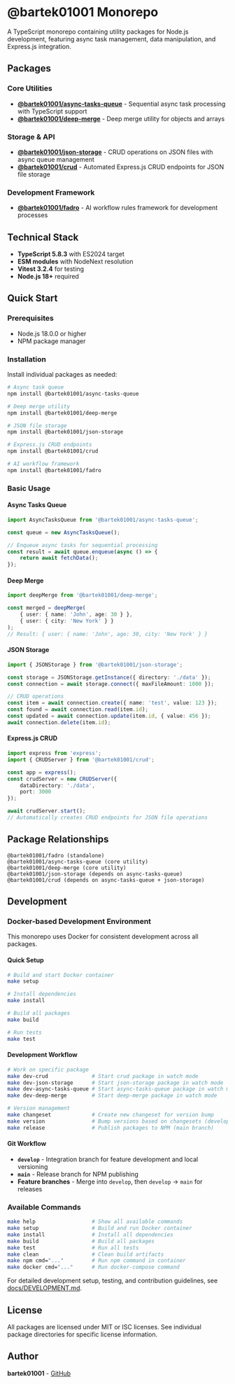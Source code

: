 # @bartek01001 Monorepo

A TypeScript monorepo containing utility packages for Node.js development, featuring async task management, data manipulation, and Express.js integration.

## Packages

### Core Utilities
- **[@bartek01001/async-tasks-queue](https://github.com/maciej-bartynski/async-tasks-queue)** - Sequential async task processing with TypeScript support
- **[@bartek01001/deep-merge](https://github.com/maciej-bartynski/deep-merge)** - Deep merge utility for objects and arrays

### Storage & API
- **[@bartek01001/json-storage](https://github.com/maciej-bartynski/json-storage)** - CRUD operations on JSON files with async queue management
- **[@bartek01001/crud](https://github.com/maciej-bartynski/crud)** - Automated Express.js CRUD endpoints for JSON file storage

### Development Framework
- **[@bartek01001/fadro](https://github.com/maciej-bartynski/fadro)** - AI workflow rules framework for development processes

## Technical Stack

- **TypeScript 5.8.3** with ES2024 target
- **ESM modules** with NodeNext resolution
- **Vitest 3.2.4** for testing
- **Node.js 18+** required

## Quick Start

### Prerequisites
- Node.js 18.0.0 or higher
- NPM package manager

### Installation

Install individual packages as needed:

```bash
# Async task queue
npm install @bartek01001/async-tasks-queue

# Deep merge utility
npm install @bartek01001/deep-merge

# JSON file storage
npm install @bartek01001/json-storage

# Express.js CRUD endpoints
npm install @bartek01001/crud

# AI workflow framework
npm install @bartek01001/fadro
```

### Basic Usage

#### Async Tasks Queue
```typescript
import AsyncTasksQueue from '@bartek01001/async-tasks-queue';

const queue = new AsyncTasksQueue();

// Enqueue async tasks for sequential processing
const result = await queue.enqueue(async () => {
    return await fetchData();
});
```

#### Deep Merge
```typescript
import deepMerge from '@bartek01001/deep-merge';

const merged = deepMerge(
    { user: { name: 'John', age: 30 } },
    { user: { city: 'New York' } }
);
// Result: { user: { name: 'John', age: 30, city: 'New York' } }
```

#### JSON Storage
```typescript
import { JSONStorage } from '@bartek01001/json-storage';

const storage = JSONStorage.getInstance({ directory: './data' });
const connection = await storage.connect({ maxFileAmount: 1000 });

// CRUD operations
const item = await connection.create({ name: 'test', value: 123 });
const found = await connection.read(item.id);
const updated = await connection.update(item.id, { value: 456 });
await connection.delete(item.id);
```

#### Express.js CRUD
```typescript
import express from 'express';
import { CRUDServer } from '@bartek01001/crud';

const app = express();
const crudServer = new CRUDServer({
    dataDirectory: './data',
    port: 3000
});

await crudServer.start();
// Automatically creates CRUD endpoints for JSON file operations
```

## Package Relationships

```
@bartek01001/fadro (standalone)
@bartek01001/async-tasks-queue (core utility)
@bartek01001/deep-merge (core utility)
@bartek01001/json-storage (depends on async-tasks-queue)
@bartek01001/crud (depends on async-tasks-queue + json-storage)
```

## Development

### Docker-based Development Environment

This monorepo uses Docker for consistent development across all packages.

#### Quick Setup
```bash
# Build and start Docker container
make setup

# Install dependencies
make install

# Build all packages
make build

# Run tests
make test
```

#### Development Workflow
```bash
# Work on specific package
make dev-crud              # Start crud package in watch mode
make dev-json-storage      # Start json-storage package in watch mode
make dev-async-tasks-queue # Start async-tasks-queue package in watch mode
make dev-deep-merge        # Start deep-merge package in watch mode

# Version management
make changeset             # Create new changeset for version bump
make version               # Bump versions based on changesets (develop branch)
make release               # Publish packages to NPM (main branch)
```

#### Git Workflow
- **`develop`** - Integration branch for feature development and local versioning
- **`main`** - Release branch for NPM publishing
- **Feature branches** - Merge into `develop`, then `develop` → `main` for releases

### Available Commands
```bash
make help                  # Show all available commands
make setup                 # Build and run Docker container
make install               # Install all dependencies
make build                 # Build all packages
make test                  # Run all tests
make clean                 # Clean build artifacts
make npm cmd="..."         # Run npm command in container
make docker cmd="..."      # Run docker-compose command
```

For detailed development setup, testing, and contribution guidelines, see [docs/DEVELOPMENT.md](./docs/DEVELOPMENT.md).

## License

All packages are licensed under MIT or ISC licenses. See individual package directories for specific license information.

## Author

**bartek01001** - [GitHub](https://github.com/maciej-bartynski)
